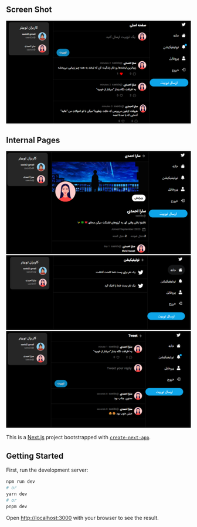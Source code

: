 ## Screen Shot
 ![image screenshot](screenshot5.PNG)

 ## Internal Pages
 ![image screenshot](screenshot.PNG)
 ![image screenshot](screenshot2.PNG)
 ![image screenshot](screenshot3.PNG)
  
  


This is a [Next.js](https://nextjs.org/) project bootstrapped with [`create-next-app`](https://github.com/vercel/next.js/tree/canary/packages/create-next-app).

## Getting Started

First, run the development server:

```bash
npm run dev
# or
yarn dev
# or
pnpm dev
```

Open [http://localhost:3000](http://localhost:3000) with your browser to see the result.
 